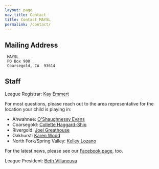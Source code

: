 ```yaml
---
layout: page
nav_title: Contact
title: Contact MAYSL
permalink: /contact/
---
```


## Mailing Address

     MAYSL
     PO Box 908
     Coarsegold, CA  93614

## Staff

League Registrar: [Kay Emmert](kayemmert@yahoo.com)

For most questions, please reach out to the area representative
for the location your child is playing in:

* Ahwahnee: [O'Shaughnessy Evans](shaug-maysl@wumpus.org)
* Coarsegold: [Collette Haggard-Ship](martacollette@gmail.com)
* Rivergold: [Joel Greathouse](joelgreathouse@gmail.com)
* Oakhurst: [Karen Wood](karenjwood55@gmail.com)
* North Fork/Spring Valley: [Kelley Lozano](kelleyswright@gmail.com)


For the latest news, please see our
[Facebook page](https://www.facebook.com/mountainyouthsoccer/), too.


League President: [Beth Villaneuva](weespotoftea@gmail.com)
